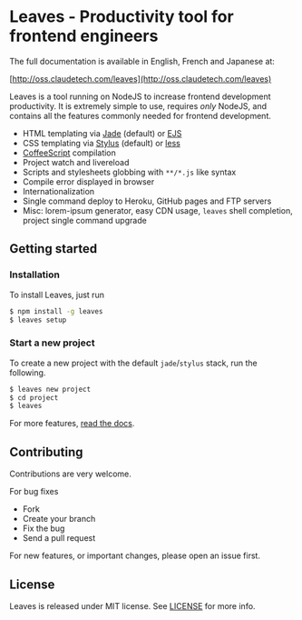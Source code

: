 # Leaves - Productivity tool for frontend engineers

The full documentation is available in English, French and Japanese at:

[http://oss.claudetech.com/leaves](http://oss.claudetech.com/leaves)

Leaves is a tool running on NodeJS to increase frontend development productivity.
It is extremely simple to use, requires *only* NodeJS, and contains all the
features commonly needed for frontend development.

* HTML templating via [Jade](http://jade-lang.com/) (default) or [EJS](https://github.com/RandomEtc/ejs-locals)
* CSS templating via [Stylus](http://learnboost.github.io/stylus/) (default) or [less](http://lesscss.org/)
* [CoffeeScript](http://coffeescript.org/) compilation
* Project watch and livereload
* Scripts and stylesheets globbing with `**/*.js` like syntax
* Compile error displayed in browser
* Internationalization
* Single command deploy to Heroku, GitHub pages and FTP servers
* Misc: lorem-ipsum generator, easy CDN usage, `leaves` shell completion, project single command upgrade

## Getting started

### Installation

To install Leaves, just run

```sh
$ npm install -g leaves
$ leaves setup
```

### Start a new project

To create a new project with the default `jade`/`stylus` stack, run the following.

```sh
$ leaves new project
$ cd project
$ leaves
```


For more features, [read the docs](http://oss.claudetech.com/leaves).

## Contributing

Contributions are very welcome.

For bug fixes

* Fork
* Create your branch
* Fix the bug
* Send a pull request

For new features, or important changes, please open an issue first.

## License

Leaves is released under MIT license.
See [LICENSE](./LICENSE) for more info.
